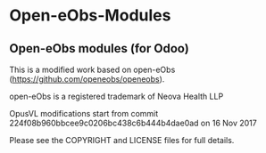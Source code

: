 # Open-eObs-Modules

## Open-eObs modules (for Odoo)

This is a modified work based on open-eObs (https://github.com/openeobs/openeobs). 

open-eObs is a registered trademark of Neova Health LLP

OpusVL modifications start from commit 224f08b960bbcee9c0206bc438c6b444b4dae0ad on 16 Nov 2017

Please see the COPYRIGHT and LICENSE files for full details.
